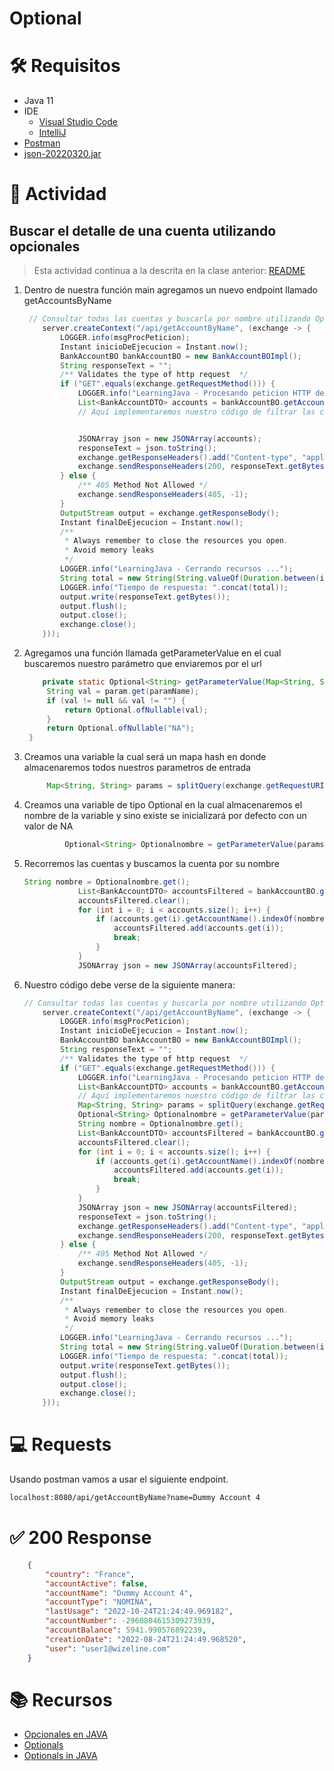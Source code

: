 # Optional

# :hammer_and_wrench:  Requisitos
- Java 11
- IDE
    * [Visual Studio Code](https://code.visualstudio.com/download)
    * [IntelliJ](https://www.jetbrains.com/idea/download)
- [Postman](https://www.postman.com/downloads/)
- [json-20220320.jar](https://repo1.maven.org/maven2/org/json/json/20220320/)

# :pencil: Actividad
## Buscar el detalle de una cuenta utilizando opcionales
> Esta actividad continua a la descrita en la clase anterior: [README](../Anotaciones/README.md)
1. Dentro de nuestra función main agregamos un nuevo endpoint llamado getAccountsByName
    ```java
     // Consultar todas las cuentas y buscarla por nombre utilizando Optional por si no es encontrada
        server.createContext("/api/getAccountByName", (exchange -> {
            LOGGER.info(msgProcPeticion);
            Instant inicioDeEjecucion = Instant.now();
            BankAccountBO bankAccountBO = new BankAccountBOImpl();
            String responseText = "";
            /** Validates the type of http request  */
            if ("GET".equals(exchange.getRequestMethod())) {
                LOGGER.info("LearningJava - Procesando peticion HTTP de tipo GET");
                List<BankAccountDTO> accounts = bankAccountBO.getAccounts();
                // Aquí implementaremos nuestro código de filtrar las cuentas por nombre utilizando optional


                JSONArray json = new JSONArray(accounts);
                responseText = json.toString();
                exchange.getResponseHeaders().add("Content-type", "application/json");
                exchange.sendResponseHeaders(200, responseText.getBytes().length);
            } else {
                /** 405 Method Not Allowed */
                exchange.sendResponseHeaders(405, -1);
            }
            OutputStream output = exchange.getResponseBody();
            Instant finalDeEjecucion = Instant.now();
            /**
             * Always remember to close the resources you open.
             * Avoid memory leaks
             */
            LOGGER.info("LearningJava - Cerrando recursos ...");
            String total = new String(String.valueOf(Duration.between(inicioDeEjecucion, finalDeEjecucion).toMillis()).concat(" segundos."));
            LOGGER.info("Tiempo de respuesta: ".concat(total));
            output.write(responseText.getBytes());
            output.flush();
            output.close();
            exchange.close();
        }));
    ``` 
2. Agregamos una función llamada getParameterValue en el cual buscaremos nuestro parámetro que enviaremos por el url
   ```java
       private static Optional<String> getParameterValue(Map<String, String> param, String paramName) {
        String val = param.get(paramName);
        if (val != null && val != "") {
            return Optional.ofNullable(val);
        }
        return Optional.ofNullable("NA");
    }
    ```

3. Creamos una variable la cual será un mapa hash en donde almacenaremos todos nuestros parametros de entrada
   ```java
        Map<String, String> params = splitQuery(exchange.getRequestURI());
    ```


4. Creamos una variable de tipo Optional<String> en la cual almacenaremos el nombre de la variable y sino existe se inicializará por defecto con un valor de NA
   ```java
            Optional<String> Optionalnombre = getParameterValue(params, "name");
    ```

5. Recorremos las cuentas y buscamos la cuenta por su nombre
    ```java
    String nombre = Optionalnombre.get();
                List<BankAccountDTO> accountsFiltered = bankAccountBO.getAccounts();
                accountsFiltered.clear();
                for (int i = 0; i < accounts.size(); i++) {
                    if (accounts.get(i).getAccountName().indexOf(nombre) >= 0) {
                        accountsFiltered.add(accounts.get(i));
                        break;
                    }
                }
                JSONArray json = new JSONArray(accountsFiltered);
    ```
5. Nuestro código debe verse de la siguiente manera:
    ```java
   // Consultar todas las cuentas y buscarla por nombre utilizando Optional por si no es encontrada
        server.createContext("/api/getAccountByName", (exchange -> {
            LOGGER.info(msgProcPeticion);
            Instant inicioDeEjecucion = Instant.now();
            BankAccountBO bankAccountBO = new BankAccountBOImpl();
            String responseText = "";
            /** Validates the type of http request  */
            if ("GET".equals(exchange.getRequestMethod())) {
                LOGGER.info("LearningJava - Procesando peticion HTTP de tipo GET");
                List<BankAccountDTO> accounts = bankAccountBO.getAccounts();
                // Aquí implementaremos nuestro código de filtrar las cuentas por nombre utilizando optional
                Map<String, String> params = splitQuery(exchange.getRequestURI());
                Optional<String> Optionalnombre = getParameterValue(params, "name");
                String nombre = Optionalnombre.get();
                List<BankAccountDTO> accountsFiltered = bankAccountBO.getAccounts();
                accountsFiltered.clear();
                for (int i = 0; i < accounts.size(); i++) {
                    if (accounts.get(i).getAccountName().indexOf(nombre) >= 0) {
                        accountsFiltered.add(accounts.get(i));
                        break;
                    }
                }
                JSONArray json = new JSONArray(accountsFiltered);
                responseText = json.toString();
                exchange.getResponseHeaders().add("Content-type", "application/json");
                exchange.sendResponseHeaders(200, responseText.getBytes().length);
            } else {
                /** 405 Method Not Allowed */
                exchange.sendResponseHeaders(405, -1);
            }
            OutputStream output = exchange.getResponseBody();
            Instant finalDeEjecucion = Instant.now();
            /**
             * Always remember to close the resources you open.
             * Avoid memory leaks
             */
            LOGGER.info("LearningJava - Cerrando recursos ...");
            String total = new String(String.valueOf(Duration.between(inicioDeEjecucion, finalDeEjecucion).toMillis()).concat(" segundos."));
            LOGGER.info("Tiempo de respuesta: ".concat(total));
            output.write(responseText.getBytes());
            output.flush();
            output.close();
            exchange.close();
        }));
    ```    
# :computer: Requests
Usando postman vamos a usar el siguiente endpoint.
``` bash
localhost:8080/api/getAccountByName?name=Dummy Account 4
```
# :white_check_mark: 200 Response
```json
    {
        "country": "France",
        "accountActive": false,
        "accountName": "Dummy Account 4",
        "accountType": "NOMINA",
        "lastUsage": "2022-10-24T21:24:49.969182",
        "accountNumber": -2960804615309273939,
        "accountBalance": 5941.990576892239,
        "creationDate": "2022-08-24T21:24:49.968520",
        "user": "user1@wizeline.com"
    }
```

# :books: Recursos
- [Opcionales en JAVA](https://www.arquitecturajava.com/que-es-un-java-optional/)
- [Optionals](https://docs.oracle.com/javase/8/docs/api/java/util/Optional.html)
- [Optionals in JAVA](https://www.youtube.com/watch?v=vKVzRbsMnTQ&ab_channel=CodingwithJohn)

